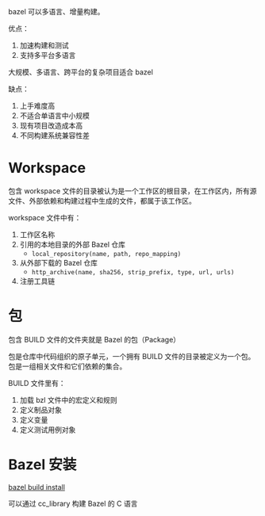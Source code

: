 bazel 可以多语言、增量构建。

优点：

1. 加速构建和测试
2. 支持多平台多语言

大规模、多语言、跨平台的复杂项目适合 bazel

缺点：

1. 上手难度高
2. 不适合单语言中小规模
3. 现有项目改造成本高
4. 不同构建系统兼容性差

# Workspace

包含 workspace 文件的目录被认为是一个工作区的根目录，在工作区内，所有源文件、外部依赖和构建过程中生成的文件，都属于该工作区。

workspace 文件中有：

1. 工作区名称
2. 引用的本地目录的外部 Bazel 仓库
    - `local_repository(name, path, repo_mapping)`
3. 从外部下载的 Bazel 仓库
    - `http_archive(name, sha256, strip_prefix, type, url, urls)`
4. 注册工具链

# 包

包含 BUILD 文件的文件夹就是 Bazel 的包（Package）

包是仓库中代码组织的原子单元，一个拥有 BUILD 文件的目录被定义为一个包。包是一组相关文件和它们依赖的集合。

BUILD 文件里有：

1. 加载 bzl 文件中的宏定义和规则
2. 定义制品对象
3. 定义变量
4. 定义测试用例对象

# Bazel 安装

[bazel build install](https://bazel.build/install)

可以通过 cc_library 构建 Bazel 的 C 语言